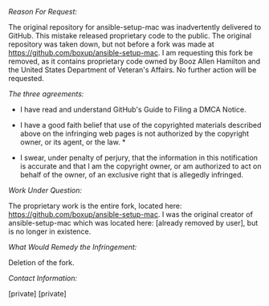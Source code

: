 *Reason For Request:*

The original repository for ansible-setup-mac was inadvertently delivered
to GitHub. This mistake released proprietary code to the public. The
original repository was taken down, but not before a fork was made at
https://github.com/boxup/ansible-setup-mac. I am requesting this fork be
removed, as it contains proprietary code owned by Booz Allen Hamilton and
the United States Department of Veteran's Affairs. No further action will
be requested.

*The three agreements:*

- I have read and understand GitHub's Guide to Filing a DMCA Notice.

* I have a good faith belief that use of the copyrighted materials described
above on the infringing web pages is not authorized by the copyright owner,
or its agent, or the law. *
- I swear, under penalty of perjury, that the information in this
notification is accurate and that I am the copyright owner, or am
authorized to act on behalf of the owner, of an exclusive right that is
allegedly infringed.

*Work Under Question:*

The proprietary work is the entire fork, located here:
https://github.com/boxup/ansible-setup-mac. I was the original creator of
ansible-setup-mac which was located here:
[already removed by user], but is no longer in
existence.

*What Would Remedy the Infringement:*

Deletion of the fork.

*Contact Information:*

[private]
[private]
